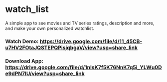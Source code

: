 # watch_list

A simple app to see movies and TV series ratings, description and more, and make your own personalized watchlist.

### Watch Demo: https://drive.google.com/file/d/11_45CB-u7HV2FOtaJQSTEPQPisjqbgaV/view?usp=share_link

### Download App: https://drive.google.com/file/d/1nIsK7f5K76NnK7q5i_YLWu0De9dPN7lU/view?usp=share_link
